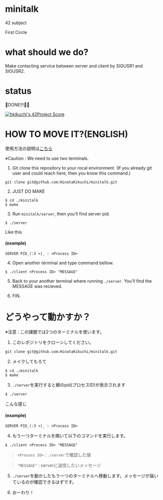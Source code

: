 # minitalk

42 subject

First Circle

# what should we do?

Make contacting service between server and client by SIGUSR1 and SIGUSR2.

# status

🎉DONE!!!🥳🎉

[![hkikuchi's 42Project Score](https://badge42.herokuapp.com/api/project/hkikuchi/minitalk)](https://github.com/JaeSeoKim/badge42)


# HOW TO MOVE IT?(ENGLISH)
使用方法の説明は[こちら](#%E3%81%A9%E3%81%86%E3%82%84%E3%81%A3%E3%81%A6%E5%8B%95%E3%81%8B%E3%81%99%E3%81%8B)


※Caution : We need to use two terminals.

1. Git clone this repository to your rocal environment. (If you already git user and could reach here, then you know this command.)

```
git clone git@github.com:HinataKikuchi/minitalk.git
```

2. JUST DO MAKE

```
$ cd ./minitalk
$ make
```

3. Run ```minitalk/server```, then you'll find server pid.

```
$ ./server
```
Like this

#### (example)

```
SERVER PID_(:3 <)_ : <Process ID>
```

4. Open another terminal and type command bellow.

```
$ ./client <Process ID> "MESSAGE"
```

5. Back to your another terminal where running ```./server```. You'll find the MESSAGE was recieved.

6. FIN.


# どうやって動かすか？

※注意 : この課題では2つのターミナルを使います。

1. このレポジトリをクローンしてください。

```
git clone git@github.com:HinataKikuchi/minitalk.git
```

2. メイクしてもろて

```
$ cd ./minitalk
$ make
```

3. ```./server```を実行すると鯖のpid(プロセスID)が表示されます

```
$ ./server
```

こんな感じ
#### (example)

```
SERVER PID_(:3 <)_ : <Process ID>
```

4. もう一つターミナルを開いて以下のコマンドを実行します。

```
$ ./client <Process ID> "MESSAGE"
```

> ```<Process ID>``` : ```./server```で確認した値

> ```"MESSAGE"``` : serverに送信したいメッセージ


5. ```./server```を動かしたもう一つのターミナルへ移動します。メッセージが届いているのが確認できるはずです。

6. おーわり！